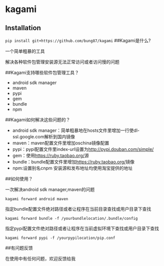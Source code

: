 # kagami
## Installation
`pip install git+https://github.com/bung87/kagami`
##Kagami是什么?

一个简单粗暴的工具

解决各种软件包管理安装源无法正常访问或者访问慢的问题

##Kagami支持哪些软件包管理工具？

* android sdk manager
* maven
* pypi
* gem
* bundle
* npm

##Kagami如何解决这些问题的？

* android sdk manager：简单粗暴地在hosts文件里增加一行使dl-ssl.google.com解析到国内镜像
* maven：maven配置文件里增加oschina镜像配置
* pypi：pypi配置文件里index-url设置为<http://pypi.douban.com/simple/>
* gem：使用<https://ruby.taobao.org/>源
* bundle：bundle配置文件里增加<https://ruby.taobao.org/>镜像
* npm:设置别名cnpm 安装源和发布地址均使用淘宝提供的地址

##如何使用？

一次解决android sdk manager,maven的问题  

`kagami forward android maven`

指定bundle配置文件绝对路径或者让程序在当前目录查找或用户目录下查找  

`kagami forward bundle -f /yourbundlelocation/.bundle/config`

指定pypi配置文件绝对路径或者让程序在当前虚拟环境下查找或用户目录下查找  
 
`kagami forward pypi -f /yourpypilocation/pip.conf`

##有问题反馈

在使用中有任何问题，欢迎反馈给我

